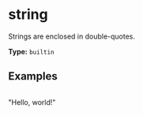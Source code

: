 # string

Strings are enclosed in double-quotes.

**Type:** `builtin`

## Examples

```
```
"Hello, world!"
```
```

